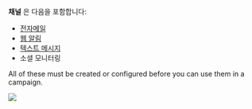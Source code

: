 **채널** 은 다음을 포함합니다:

* [전자메일](./../emails/index.html)
* [웹 알림](./../notification/index.html)
* [텍스트 메시지](./../sms/index.html)
* 소셜 모니터링

All of these must be created or configured before you can use them in a campaign.


![](/channels/media/channels-dropdown.jpg)
